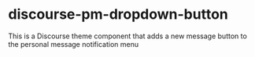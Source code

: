 # discourse-pm-dropdown-button

This is a Discourse theme component that adds a new message button to the personal message notification menu
